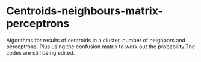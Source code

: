 # Centroids-neighbours-matrix-perceptrons
Algorithms for results of centroids in a cluster, number of neighbors and perceptrons. Plus using the confusion matrix to work out the probability.The codes are still being edited.
